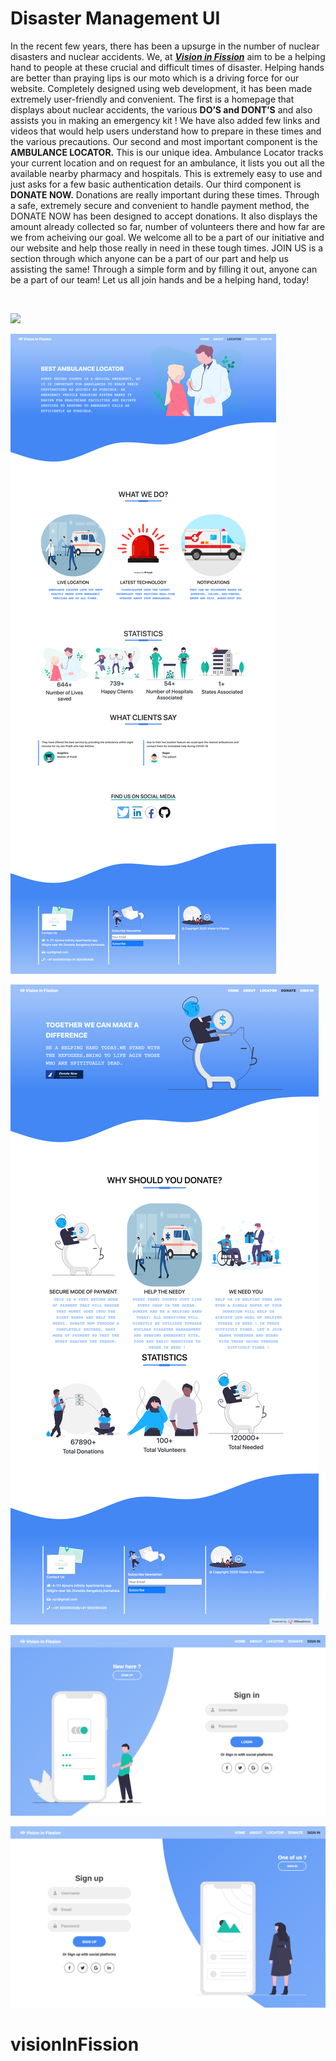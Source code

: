 # Disaster Management UI
<p>In the recent few years, there has been a upsurge in the number of nuclear
disasters and nuclear accidents. We, at <strong><i><u>Vision in Fission</i></u></strong> aim to be a
helping hand to people at these crucial and difficult times of disaster. Helping
hands are better than praying lips is our moto which is a driving force for our
website. Completely designed using web development, it has been made
extremely user-friendly and convenient.
The first is a homepage that displays about nuclear accidents, the various <strong>DO’S
and DONT’S</strong> and also assists you in making an emergency kit !
We have also added few links and videos that would help users understand how
to prepare in these times and the various precautions.
Our second and most important component is the <strong>AMBULANCE LOCATOR.</strong>
This is our unique idea. Ambulance Locator tracks your current location and on
request for an ambulance, it lists you out all the available nearby pharmacy and
hospitals. This is extremely easy to use and just asks for a few basic
authentication details.
Our third component is <strong>DONATE NOW.</strong> Donations are really important during
these times. Through a safe, extremely secure and convenient to handle
payment method, the DONATE NOW has been designed to accept donations. It
also displays the amount already collected so far, number of volunteers there
and how far are we from acheiving our goal.
We welcome all to be a part of our initiative and our website and help those
really in need in these tough times. JOIN US is a section through which anyone
can be a part of our part and help us assisting the same! Through a simple form
and by filling it out, anyone can be a part of our team!
Let us all join hands and be a helping hand, today!</p><br>

![](https://github.com/Priya2410/disasterManagement/blob/master/img/frontpage.png?raw=true)<br>

![](https://github.com/Priya2410/disasterManagement/blob/master/img/locator.png?raw=true)<br>

![](https://github.com/Priya2410/visionInFission/blob/main/img/donate.png)<br>

![](https://github.com/Priya2410/disasterManagement/blob/master/img/signin.png?raw=true)<br>

![](https://github.com/Priya2410/disasterManagement/blob/master/img/signup.png?raw=true)<br>




# visionInFission
